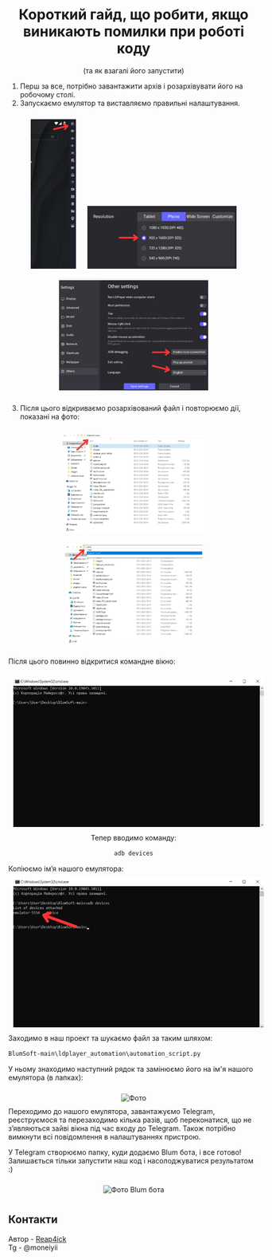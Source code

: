 <div align="center">
  <h1>Короткий гайд, що робити, якщо виникають помилки при роботі коду</h1>
  <p>(та як взагалі його запустити)</p>
</div>

1. Перш за все, потрібно завантажити архів і розархівувати його на робочому столі.
2. Запускаємо емулятор та виставляємо правильні налаштування.

<div align="center">
  <img src="Guide/5303469086921057247.jpg" alt="Перше фото" height="300" style="margin: 10px;">
  <img src="Guide/5303469086921057237.jpg" alt="Друге фото" width="300" style="margin: 10px;">
  <img src="Guide/5303469086921057252.jpg" alt="Третє фото" width="300" style="margin: 10px;">
</div>

3. Після цього відкриваємо розархівований файл і повторюємо дії, показані на фото:
<div align="center">
  <img src="Guide/4.jpg" alt="Четверте фото" height="200" style="margin: 10px;">
  <img src="Guide/5.jpg" alt="П'яте фото" height="200" style="margin: 10px;">
</div>

Після цього повинно відкритися командне вікно:
<div align="center">
  <img src="Guide/6.jpg" alt="Шосте фото" height="300" style="margin: 10px;">
</div>

<div align="center">
  Тепер вводимо команду:

  ```bash
  adb devices
  ```
</div>
Копіюємо ім’я нашого емулятора:

<div align="center"> <img src="Guide/7.jpg" alt="Сьоме фото" height="300" style="margin: 10px;"> </div>
Заходимо в наш проект та шукаємо файл за таким шляхом:

```bash
BlumSoft-main\ldplayer_automation\automation_script.py
```
У ньому знаходимо наступний рядок та замінюємо його на ім'я нашого емулятора (в лапках):

<div align="center"> <img src="https://github.com/user-attachments/assets/0d4b23ca-8475-486b-866d-4a604f2b2073" alt="Фото" style="margin: 10px;"> </div>
Переходимо до нашого емулятора, завантажуємо Telegram, реєструємося та перезаходимо кілька разів, щоб переконатися, що не з’являються зайві вікна під час входу до Telegram. Також потрібно вимкнути всі повідомлення в налаштуваннях пристрою.

У Telegram створюємо папку, куди додаємо Blum бота, і все готово! Залишається тільки запустити наш код і насолоджуватися результатом :)

<div align="center"> <img src="https://github.com/user-attachments/assets/ae85626c-70d6-48a4-a677-582a6dfd85d1" alt="Фото Blum бота" style="margin: 10px;"> </div> 

## Контакти
Автор - [Reap4ick](https://github.com/Reap4ick)  
Tg - @moneiyii

